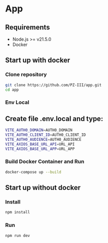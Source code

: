 # App

## Requirements

- Node.js >= v21.5.0
- Docker

## Start up with docker

### Clone repository

```bash
git clone https://github.com/PZ-III/app.git
cd app
```

### Env Local

## Create file .env.local and type:

```bash
VITE_AUTH0_DOMAIN=AUTH0_DOMAIN
VITE_AUTH0_CLIENT_ID=AUTH0_CLIENT_ID
VITE_AUTH0_AUDIENCE=AUTH0_AUDIENCE
VITE_AXIOS_BASE_URL_API=URL_API
VITE_AXIOS_BASE_URL_APP=URL_APP
```

### Build Docker Container and Run

```bash
docker-compose up --build
```

## Start up without docker

### Install

```bash
npm install
```

### Run

```bash
npm run dev
```
